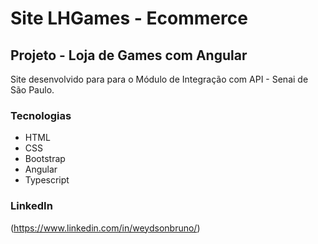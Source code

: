 # Site LHGames - Ecommerce

## Projeto - Loja de Games com Angular

Site desenvolvido para para o Módulo de Integração com API - Senai de São Paulo. 

### Tecnologias

* HTML
* CSS
* Bootstrap
* Angular
* Typescript

### LinkedIn
(https://www.linkedin.com/in/weydsonbruno/)
